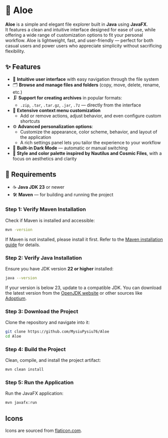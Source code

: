 # 🌿 Aloe

**Aloe** is a simple and elegant file explorer built in **Java** using **JavaFX**.  
It features a clean and intuitive interface designed for ease of use, while offering a wide range of customization options to fit your personal workflow. Aloe is lightweight, fast, and user-friendly — perfect for both casual users and power users who appreciate simplicity without sacrificing flexibility.

## ✨ Features

- 📁 **Intuitive user interface** with easy navigation through the file system
- 🗂️ **Browse and manage files and folders** (copy, move, delete, rename, etc.)
- 🗜️ **Support for creating archives** in popular formats:
   - `.zip`, `.tar`, `.tar.gz`, `.jar`, `.7z` — directly from the interface
- 🧩 **Extensive context menu customization**
   - Add or remove actions, adjust behavior, and even configure custom shortcuts
- ⚙️ **Advanced personalization options**:
   - Customize the appearance, color scheme, behavior, and layout of the application
   - A rich settings panel lets you tailor the experience to your workflow
- 🌙 **Built-in Dark Mode** — automatic or manual switching
- 🎨 **Style and color palette inspired by Nautilus and Cosmic Files**, with a focus on aesthetics and clarity

## 🚀 Requirements

- ☕ **Java JDK 23** or newer
- 🛠️ **Maven** — for building and running the project

### Step 1: Verify Maven Installation
Check if Maven is installed and accessible:
```bash
mvn -version
```

If Maven is not installed, please install it first. Refer to the [Maven installation guide](https://maven.apache.org/install.html) for details.

### Step 2: Verify Java Installation
Ensure you have JDK version **22 or higher** installed:
```bash
java --version
```

If your version is below 23, update to a compatible JDK. You can download the latest version from the [OpenJDK website](https://openjdk.org/) or other sources like [Adoptium](https://adoptium.net/).

### Step 3: Download the Project
Clone the repository and navigate into it:
```bash
git clone https://github.com/MysiuPysiu76/Aloe
cd Aloe
```

### Step 4: Build the Project
Clean, compile, and install the project artifact:
```bash
mvn clean install
```

### Step 5: Run the Application
Run the JavaFX application:
```bash
mvn javafx:run
```

## Icons
Icons are sourced from [flaticon.com](https://www.flaticon.com/).
